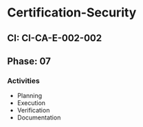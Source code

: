 # Certification-Security

## CI: CI-CA-E-002-002
## Phase: 07

### Activities
- Planning
- Execution
- Verification
- Documentation
